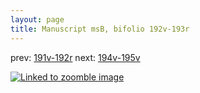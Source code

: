 ```yaml
---
layout: page
title: Manuscript msB, bifolio 192v-193r
---
```


prev: [191v-192r](../191v-192r/) next: [194v-195v](../194v-195v/)



[![Linked to zoomble image](http://www.homermultitext.org/iipsrv?IIIF=/project/homer/pyramidal/deepzoom/hmt/vbbifolio/v1/vb_192v_193r.tif/full/2000,/0/default.jpg)](http://www.homermultitext.org/ict2/?urn=urn:cite2:hmt:vbbifolio.v1:vb_192v_193r)

